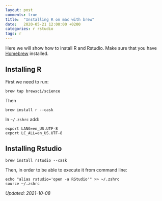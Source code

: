 ```yaml
---
layout: post
comments: true
title:  "Installing R on mac with brew"
date:   2020-05-21 12:00:00 +0200
categories: r rstudio
tags: r
---
```



Here we will show how to install R and Rstudio. Make sure that you have [Homebrew](https://brew.sh/)
installed.

## Installing R 

First we need to run:

``` shell
brew tap brewsci/science
```

Then

``` shell
brew install r --cask
```

In `~/.zshrc` add:

``` shell
export LANG=en_US.UTF-8
export LC_ALL=en_US.UTF-8
```

## Installing Rstudio

``` shell
brew install rstudio --cask
```

Then, in order to be able to execute it from command line:

``` shell
echo "alias rstudio='open -a RStudio'" >> ~/.zshrc
source ~/.zshrc
```



_Updated: 2021-10-08_


    
